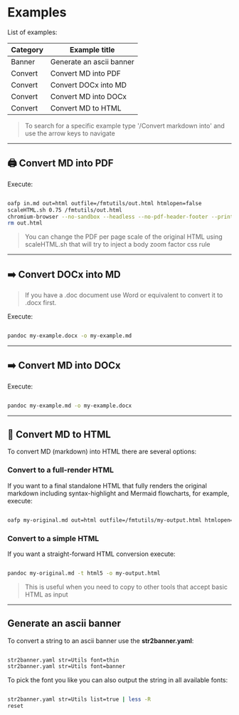 # Examples

List of examples:

| Category | Example title |
|----------|---------------|
| Banner  | Generate an ascii banner |
| Convert | Convert MD into PDF |
| Convert | Convert DOCx into MD |
| Convert | Convert MD into DOCx |
| Convert | Convert MD to HTML |

> To search for a specific example type '/Convert markdown into<ENTER>' and use the arrow keys to navigate

---

## 🖨️ Convert MD into PDF

Execute:

```bash

oafp in.md out=html outfile=/fmtutils/out.html htmlopen=false
scaleHTML.sh 0.75 /fmtutils/out.html
chromium-browser --no-sandbox --headless --no-pdf-header-footer --print-to-pdf=out.pdf file:///fmtutils/out.html
rm out.html

```

> You can change the PDF per page scale of the original HTML using scaleHTML.sh that will try to inject a body zoom factor css rule

---

## ➡️ Convert DOCx into MD

> If you have a .doc document use Word or equivalent to convert it to .docx first.

Execute:

```bash

pandoc my-example.docx -o my-example.md

```

---

## ➡️ Convert MD into DOCx

Execute:

```bash

pandoc my-example.md -o my-example.docx

```

---

## 📜 Convert MD to HTML

To convert MD (markdown) into HTML there are several options:

### Convert to a full-render HTML

If you want to a final standalone HTML that fully renders the original markdown including syntax-highlight and Mermaid flowcharts, for example, execute:

```bash

oafp my-original.md out=html outfile=/fmtutils/my-output.html htmlopen=false

```

### Convert to a simple HTML

If you want a straight-forward HTML conversion execute:

```bash

pandoc my-original.md -t html5 -o my-output.html

```

> This is useful when you need to copy to other tools that accept basic HTML as input

---

## Generate an ascii banner

To convert a string to an ascii banner use the **str2banner.yaml**:

```bash

str2banner.yaml str=Utils font=thin
str2banner.yaml str=Utils font=banner

```

To pick the font you like you can also output the string in all available fonts:

```bash

str2banner.yaml str=Utils list=true | less -R
reset

```
